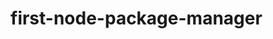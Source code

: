 <!--
 * @Author: your name
 * @Date: 2020-07-08 22:15:33
 * @LastEditTime: 2020-07-08 23:27:33
 * @LastEditors: your name
 * @Description: In User Settings Edit
 * @FilePath: /first-node-package-manager/README.md
-->

# first-node-package-manager

